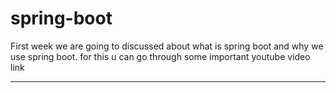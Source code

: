 # spring-boot

First week we are going to discussed about what is spring boot and why we use spring boot.
for this u can go through some important youtube video link

-----------------------------------
